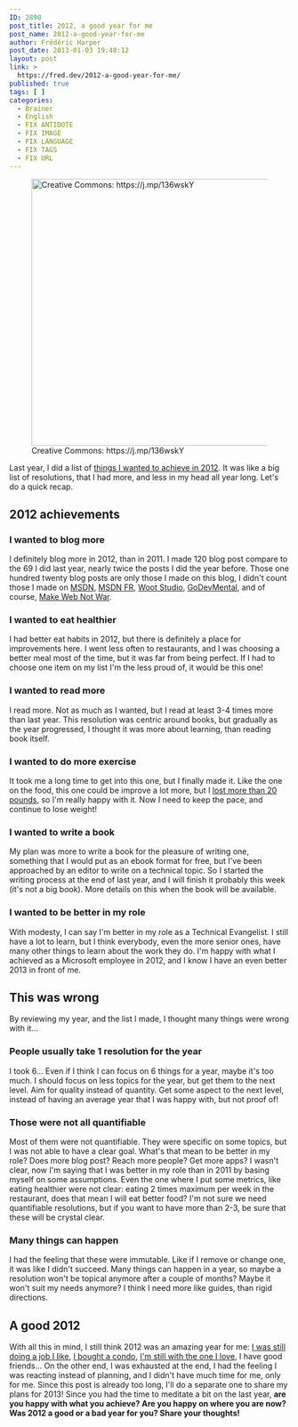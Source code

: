 ```yaml
---
ID: 2890
post_title: 2012, a good year for me
post_name: 2012-a-good-year-for-me
author: Frédéric Harper
post_date: 2013-01-03 19:48:12
layout: post
link: >
  https://fred.dev/2012-a-good-year-for-me/
published: true
tags: [ ]
categories:
  - Brainer
  - English
  - FIX ANTIDOTE
  - FIX IMAGE
  - FIX LANGUAGE
  - FIX TAGS
  - FIX URL
---
```

<figure><img alt="Creative Commons: https://j.mp/136wskY" src="http://fred.dev/wp-content/uploads/2013/01/3166085824_d93fe8c5c5_z.jpg" width="640" height="480"/><figcaption> Creative Commons: https://j.mp/136wskY</figcaption></figure><p>Last year, I did a list of <a href="https://fred.dev/things-i-want-to-achieve-in-2012/">things I wanted to achieve in 2012</a>. It was like a big list of resolutions, that I had more, and less in my head all year long. Let's do a quick recap.</p><h2>2012 achievements</h2><h3>I wanted to blog more</h3><p>I definitely blog more in 2012, than in 2011. I made 120 blog post compare to the 69 I did last year, nearly twice the posts I did the year before. Those one hundred twenty blog posts are only those I made on this blog, I didn't count those I made on <a href="https://blogs.msdn.com/b/cdndevs/" target="_blank" rel="noopener noreferrer">MSDN</a>, <a href="https://blogs.msdn.com/b/cdndevsfr/" target="_blank" rel="noopener noreferrer">MSDN FR</a>, <a href="https://wootstudio.ca/" target="_blank" rel="noopener noreferrer">Woot Studio</a>, <a href="https://blogs.msdn.com/b/cdnstudents/" target="_blank" rel="noopener noreferrer">GoDevMental</a>, and of course, <a href="https://web.archive.org/web/20130628080719/http://www.webnotwar.ca/" target="_blank" rel="noopener noreferrer">Make Web Not War</a>.</p><h3>I wanted to eat healthier</h3><p>I had better eat habits in 2012, but there is definitely a place for improvements here. I went less often to restaurants, and I was choosing a better meal most of the time, but it was far from being perfect. If I had to choose one item on my list I'm the less proud of, it would be this one!</p><h3>I wanted to read more</h3><p>I read more. Not as much as I wanted, but I read at least 3-4 times more than last year. This resolution was centric around books, but gradually as the year progressed, I thought it was more about learning, than reading book itself.</p><h3>I wanted to do more exercise</h3><p>It took me a long time to get into this one, but I finally made it. Like the one on the food, this one could be improve a lot more, but I <a href="https://fred.dev/20-pounds-and-counting/">lost more than 20 pounds</a>, so I'm really happy with it. Now I need to keep the pace, and continue to lose weight!</p><h3>I wanted to write a book</h3><p>My plan was more to write a book for the pleasure of writing one, something that I would put as an ebook format for free, but I've been approached by an editor to write on a technical topic. So I started the writing process at the end of last year, and I will finish it probably this week (it's not a big book). More details on this when the book will be available.</p><h3>I wanted to be better in my role</h3><p>With modesty, I can say I'm better in my role as a Technical Evangelist. I still have a lot to learn, but I think everybody, even the more senior ones, have many other things to learn about the work they do. I'm happy with what I achieved as a Microsoft employee in 2012, and I know I have an even better 2013 in front of me.</p><h2>This was wrong</h2><p>By reviewing my year, and the list I made, I thought many things were wrong with it...</p><h3>People usually take 1 resolution for the year</h3><p>I took 6... Even if I think I can focus on 6 things for a year, maybe it's too much. I should focus on less topics for the year, but get them to the next level. Aim for quality instead of quantity. Get some aspect to the next level, instead of having an average year that I was happy with, but not proof of!</p><h3>Those were not all quantifiable</h3><p>Most of them were not quantifiable. They were specific on some topics, but I was not able to have a clear goal. What's that mean to be better in my role? Does more blog post? Reach more people? Get more apps? I wasn't clear, now I'm saying that I was better in my role than in 2011 by basing myself on some assumptions. Even the one where I put some metrics, like eating healthier were not clear: eating 2 times maximum per week in the restaurant, does that mean I will eat better food? I'm not sure we need quantifiable resolutions, but if you want to have more than 2-3, be sure that these will be crystal clear.</p><h3>Many things can happen</h3><p>I had the feeling that these were immutable. Like if I remove or change one, it was like I didn't succeed. Many things can happen in a year, so maybe a resolution won't be topical anymore after a couple of months? Maybe it won't suit my needs anymore? I think I need more like guides, than rigid directions.</p><h2>A good 2012</h2><p>With all this in mind, I still think 2012 was an amazing year for me: <a href="https://fred.dev/one-year-at-the-evil-empire/">I was still doing a job I like</a>, <a href="https://fred.dev/we-are-now-the-owners-of-a-condo/">I bought a condo</a>, <a href="https://fred.dev/5-years-later-she-is-still-with-me/">I'm still with the one I love</a>, I have good friends... On the other end, I was exhausted at the end, I had the feeling I was reacting instead of planning, and I didn't have much time for me, only for me. Since this post is already too long, I'll do a separate one to share my plans for 2013! Since you had the time to meditate a bit on the last year, <strong>are you happy with what you achieve? Are you happy on where you are now? Was 2012 a good or a bad year for you? Share your thoughts!</strong></p> 